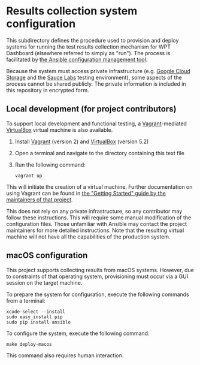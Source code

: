 # Results collection system configuration

This subdirectory defines the procedure used to provision and deploy systems
for running the test results collection mechanism for WPT Dashboard (elsewhere
referred to simply as "run"). The process is facilitated by [the Ansible
configuration management tool](https://www.ansible.com/).

Because the system must access private infrastructure (e.g. [Google Cloud
Storage](https://cloud.google.com/storage/) and the [Sauce
Labs](https://saucelabs.com/) testing environment), some aspects of the process
cannot be shared publicly. The private information is included in this
repository in encrypted form.

## Local development (for project contributors)

To support local development and functional testing, a
[Vagrant](https://www.vagrantup.com/)-mediated
[VirtualBox](https://www.virtualbox.org/) virtual machine is also available.

1. Install [Vagrant](https://www.vagrantup.com/) (version 2) and
   [VirtualBox](https://www.virtualbox.org/) (version 5.2)
2. Open a terminal and navigate to the directory containing this text file
3. Run the following command:

       vagrant up

This will initiate the creation of a virtual machine. Further documentation on
using Vagrant can be found in [the "Getting Started" guide by the maintainers
of that project](https://www.vagrantup.com/intro/getting-started/index.html).

This does not rely on any private infrastructure, so any contributor may follow
these instructions. This will require some manual modification of the
configuration files. Those unfamiliar with Ansible may contact the project
maintainers for more detailed instructions. Note that the resulting virtual
machine will not have all the capabilities of the production system.

## macOS configuration

This project supports collecting results from macOS systems. However, due to
constraints of that operating system, provisioning must occur via a GUI session
on the target machine.

To prepare the system for configuration, execute the following commands from a
terminal:

    xcode-select --install
    sudo easy_install pip
    sudo pip install ansible

To configure the system, execute the following command:

    make deploy-macos

This command also requires human interaction.
